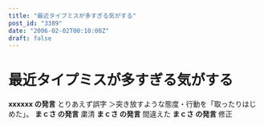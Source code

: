 ```yaml
---
title: "最近タイプミスが多すぎる気がする"
post_id: "3389"
date: "2006-02-02T00:10:00Z"
draft: false
---
```


# 最近タイプミスが多すぎる気がする

**xxxxxx の発言** とりあえず誤字 ＞突き放すような態度・行動を「取ったりはじめた」。 **まｃさ の発言** 粛清 **まｃさ の発言** 間違えた **まｃさ の発言** 修正
